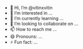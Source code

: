 - 👋 Hi, I’m @vitinxvitin
- 👀 I’m interested in ...
- 🌱 I’m currently learning ...
- 💞️ I’m looking to collaborate on ...
- 📫 How to reach me ...
- 😄 Pronouns: ...
- ⚡ Fun fact: ...

<!---
vitinxvitin/vitinxvitin is a ✨ special ✨ repository because its `README.md` (this file) appears on your GitHub profile.
You can click the Preview link to take a look at your changes.
--->
